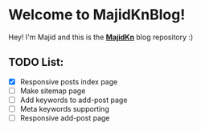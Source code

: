 Welcome to MajidKnBlog!
===================


Hey! I'm Majid and this is the [**MajidKn**](http://majidkn.com) blog repository :)

TODO List:
---
- [x] Responsive posts index page
- [ ] Make sitemap page
- [ ] Add keywords to add-post page
- [ ] Meta keywords supporting
- [ ] Responsive add-post page 
